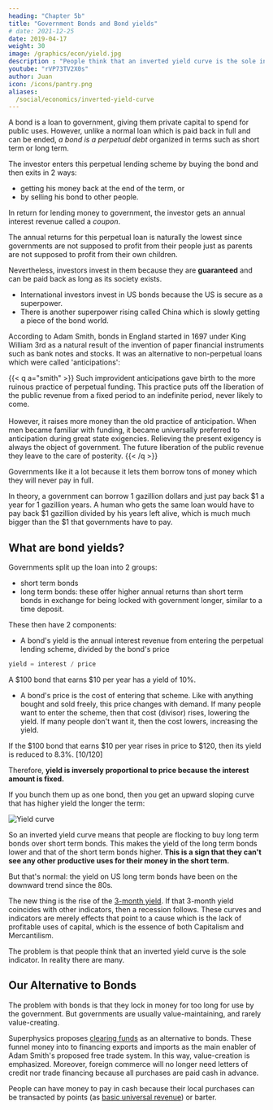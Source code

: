 ```yaml
---
heading: "Chapter 5b"
title: "Government Bonds and Bond yields"
# date: 2021-12-25
date: 2019-04-17
weight: 30
image: /graphics/econ/yield.jpg
description : "People think that an inverted yield curve is the sole indicator of a coming crisis. In reality there are many."
youtube: "rVP73TV2X0s"
author: Juan
icon: /icons/pantry.png
aliases:
  /social/economics/inverted-yield-curve
---
```



<!-- To understand the inverted yield curve, we have to understand [the nature of bonds](https://www.bloomberg.com/news/articles/2018-12-23/five-charts-showing-why-chinese-bonds-will-lure-foreign-buyers).
 -->


A bond is a loan to government, giving them private capital to spend for public uses. However, unlike a normal loan which is paid back in full and can be ended, *a bond is a perpetual debt* organized in terms such as short term or long term. 

The investor enters this perpetual lending scheme by buying the bond and then exits in 2 ways:
- getting his money back at the end of the term, or
- by selling his bond to other people.

In return for lending money to government, the investor gets an annual interest revenue called a *coupon*.

The annual returns for this perpetual loan is naturally the lowest since governments are not supposed to profit from their people just as parents are not supposed to profit from their own children. 

Nevertheless, investors invest in them because they are **guaranteed** and can be paid back as long as its society exists. 
- International investors invest in US bonds because the US is secure as a superpower. 
- There is another superpower rising called China which is slowly getting a piece of the bond world.

According to Adam Smith, bonds in England started in 1697 under King William 3rd as a natural result of the invention of paper financial instruments such as bank notes and stocks. It was an alternative to non-perpetual loans which were called 'anticipations':

{{< q a="smith" >}}
Such improvident anticipations gave birth to the more ruinous practice of perpetual funding. This practice puts off the liberation of the public revenue from a fixed period to an indefinite period, never likely to come.<br><br> However, it raises more money than the old practice of anticipation. When men became familiar with funding, it became universally preferred to anticipation during great state exigencies. Relieving the present exigency is always the object of government. The future liberation of the public revenue they leave to the care of posterity.
{{< /q >}}

Governments like it a lot because it lets them borrow tons of money which they will never pay in full. 

In theory, a government can borrow 1 gazillion dollars and just pay back $1 a year for 1 gazillion years. A human who gets the same loan would have to pay back $1 gazillion divided by his years left alive, which is much much bigger than the $1 that governments have to pay. 


## What are bond yields?

Governments split up the loan into 2 groups:

- short term bonds
- long term bonds: these offer higher annual returns than short term bonds in exchange for being locked with government longer, similar to a time deposit.

These then have 2 components:

- A bond's yield is the annual interest revenue from entering the perpetual lending scheme, divided by the bond's price

```elixir
yield = interest / price
```
A $100 bond that earns $10 per year has a yield of 10%. 


- A bond's price is the cost of entering that scheme. Like with anything bought and sold freely, this price changes with demand. If many people want to enter the scheme, then that cost (divisor) rises, lowering the yield. If many people don't want it, then the cost lowers, increasing the yield.

If the $100 bond that earns $10 per year rises in price to $120, then its yield is reduced to 8.3%. [10/120]

Therefore, **yield is inversely proportional to price because the interest amount is fixed.**


If you bunch them up as one bond, then you get an upward sloping curve that has higher yield the longer the term:

![Yield curve](https://sorasystem.sirv.com/charts/yield.jpg)

So an inverted yield curve means that people are flocking to buy long term bonds over short term bonds. This makes the yield of the long term bonds lower and that of the short term bonds higher. **This is a sign that they can't see any other productive uses for their money in the short term.** 

But that's normal: the yield on US long term bonds have been on the downward trend since the 80s. <!-- so its low yield is nothing new. --> 

The new thing is the rise of the [3-month yield](https://www.cnbc.com/quotes/?symbol=US3M). If that 3-month yield coincides with other indicators, then a recession follows. These curves and indicators are merely effects that point to a cause which is the lack of profitable uses of capital, which is the essence of both Capitalism and Mercantilism.

The problem is that people think that an inverted yield curve is the sole indicator. In reality there are many. 


## Our Alternative to Bonds

The problem with bonds is that they lock in money for too long for use by the government. But governments are usually value-maintaining, and rarely value-creating.  

Superphysics proposes [clearing funds](/research/schumacher/pool-clearing/part-1) as an alternative to bonds. These funnel money into to financing exports and imports as the main enabler of Adam Smith's proposed free trade system. In this way, value-creation is emphasized. Moreover, foreign commerce will no longer need letters of credit nor trade financing because all purchases are paid cash in advance. 

People can have money to pay in cash because their local purchases can be transacted by points (as [basic universal revenue](/social/economics/solutions/bur)) or barter.


<!-- replaces bonds with  My research is into what is the basket of key indicators that can best predict such crises, building on the data that Adam Smith established (his data set starts in the 13th century, which I continued). It has predicted a future crisis year since all these indicators come from factors or causes that are cyclical in nature. The economic crisis periods in human history are when all these cycles coincide to create a perfect storm.
 -->
 